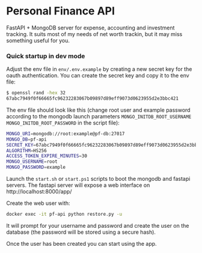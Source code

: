 # Personal Finance API

FastAPI + MongoDB server for expense, accounting and investment tracking.
It suits most of my needs of net worth trackin, but it may miss something useful for you.

### Quick startup in dev mode
Adjust the env file in `env/.env.example` by creating a new secret key for the oauth authentication. 
You can create the secret key and copy it to the env file:

```bash
$ openssl rand -hex 32
67abc7949f0f66665fc96232283067b09897d89eff9073d0623955d2e3bbc421
```

The env file should look like this (change root user and example password according to the mongodb launch parameters `MONGO_INITDB_ROOT_USERNAME` `MONGO_INITDB_ROOT_PASSWORD` in the script file):

```bash
MONGO_URI=mongodb://root:example@pf-db:27017
MONGO_DB=pf-api
SECRET_KEY=67abc7949f0f66665fc96232283067b09897d89eff9073d0623955d2e3bbc421
ALGORITHM=HS256
ACCESS_TOKEN_EXPIRE_MINUTES=30
MONGO_USERNAME=root
MONGO_PASSWORD=example
```


Launch the `start.sh` or `start.ps1` scripts to boot the mongodb and fastapi servers.
The fastapi server will expose a web interface on http://localhost:8000/app/

Create the web user with: 

```bash
docker exec -it pf-api python restore.py -u
```

It will prompt for your username and password and create the user on the database (the password will be stored using a secure hash).

Once the user has been created you can start using the app.

